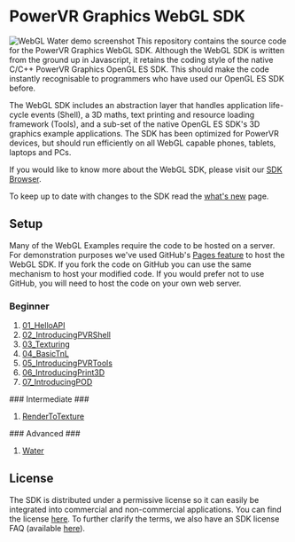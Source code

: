 # PowerVR Graphics WebGL SDK #
![WebGL Water demo screenshot](http://powervr-graphics.github.io/WebGL_SDK/images/WebGLWaterDemo.png)
This repository contains the source code for the PowerVR Graphics WebGL SDK. Although the WebGL SDK is written from the ground up in Javascript, it retains the coding style of the native C/C++ PowerVR Graphics OpenGL ES SDK. This should make the code instantly recognisable to programmers who have used our OpenGL ES SDK before.

The WebGL SDK includes an abstraction layer that handles application life-cycle events (Shell), a 3D maths, text printing and resource loading framework (Tools), and a sub-set of the native OpenGL ES SDK's 3D graphics example applications. The SDK has been optimized for PowerVR devices, but should run efficiently on all WebGL capable phones, tablets, laptops and PCs.

If you would like to know more about the WebGL SDK, please visit our [SDK Browser](http://powervr-graphics.github.io/WebGL_SDK/WebGL_SDK/SDKBrowser.html).

To keep up to date with changes to the SDK read the [what's new](http://community.imgtec.com/developers/powervr/whats-new/) page.

## Setup ##
Many of the WebGL Examples require the code to be hosted on a server. For demonstration purposes we've used GitHub's [Pages feature](https://pages.github.com/) to host the WebGL SDK. If you fork the code on GitHub you can use the same mechanism to host your modified code. If you would prefer not to use GitHub, you will need to host the code on your own web server.

### Beginner ###
<ol>
<li><a href="http://powervr-graphics.github.io/WebGL_SDK/WebGL_SDK/Examples/Beginner/01_HelloAPI/WebGL/">01_HelloAPI</a></li>
<li><a href="http://powervr-graphics.github.io/WebGL_SDK/WebGL_SDK/Examples/Beginner/02_IntroducingPVRShell/WebGL/">02_IntroducingPVRShell</a></li>
<li><a href="http://powervr-graphics.github.io/WebGL_SDK/WebGL_SDK/Examples/Beginner/03_Texturing/WebGL/">03_Texturing</a></li>
<li><a href="http://powervr-graphics.github.io/WebGL_SDK/WebGL_SDK/Examples/Beginner/04_BasicTnL/WebGL/">04_BasicTnL</a></li>
<li><a href="http://powervr-graphics.github.io/WebGL_SDK/WebGL_SDK/Examples/Beginner/05_IntroducingPVRTools/WebGL/">05_IntroducingPVRTools</a></li>
<li><a href="http://powervr-graphics.github.io/WebGL_SDK/WebGL_SDK/Examples/Beginner/06_IntroducingPrint3D/WebGL/">06_IntroducingPrint3D</a></li>
<li><a href="http://powervr-graphics.github.io/WebGL_SDK/WebGL_SDK/Examples/Beginner/07_IntroducingPOD/WebGL/">07_IntroducingPOD</a></li>
</ol>
### Intermediate ###
<ol>
<li><a href="http://powervr-graphics.github.io/WebGL_SDK/WebGL_SDK/Examples/Intermediate/RenderToTexture/WebGL/">RenderToTexture</a></li>
</ol>
### Advanced ###
<ol>
<li><a href="http://powervr-graphics.github.io/WebGL_SDK/WebGL_SDK/Examples/Advanced/Water/WebGL/">Water</a></li>
</ol>

## License ##
The SDK is distributed under a permissive license so it can easily be integrated into commercial and non-commercial applications. You can find the license [here](https://github.com/powervr-graphics/WebGL_SDK/blob/master/LICENSE.txt). To further clarify the terms, we also have an SDK license FAQ (available [here](http://community.imgtec.com/developers/powervr/faq-about-the-sdk-eula/)).
